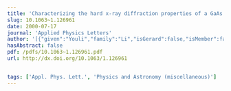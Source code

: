 ```yaml
---
title: 'Characterizing the hard x-ray diffraction properties of a GaAs linear Bragg–Fresnel lens'
slug: 10.1063~1.126961
date: 2000-07-17
journal: 'Applied Physics Letters'
author: '[{"given":"Youli","family":"Li","isGerard":false,"isMember":false,"isFirst":false,"isCorresponding":false},{"given":"Gerard C. L.","family":"Wong","isGerard":true,"isMember":true,"isFirst":false,"isCorresponding":false},{"given":"Ryan","family":"Case","isGerard":false,"isMember":false,"isFirst":false,"isCorresponding":false},{"given":"Cyrus R.","family":"Safinya","isGerard":false,"isMember":false,"isFirst":false,"isCorresponding":false},{"given":"Ernie","family":"Caine","isGerard":false,"isMember":false,"isFirst":false,"isCorresponding":false},{"given":"Evelyn","family":"Hu","isGerard":false,"isMember":false,"isFirst":false,"isCorresponding":false},{"given":"Partricia","family":"Fernandez","isGerard":false,"isMember":false,"isFirst":false,"isCorresponding":false}]'
hasAbstract: false
pdf: /pdfs/10.1063~1.126961.pdf
url: http://dx.doi.org/10.1063/1.126961


tags: ['Appl. Phys. Lett.', 'Physics and Astronomy (miscellaneous)']
---
```

<!--truncate-->
